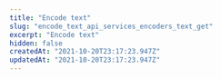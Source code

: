 ```yaml
---
title: "Encode text"
slug: "encode_text_api_services_encoders_text_get"
excerpt: "Encode text"
hidden: false
createdAt: "2021-10-20T23:17:23.947Z"
updatedAt: "2021-10-20T23:17:23.947Z"
---
```

